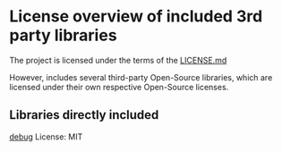 # License overview of included 3rd party libraries

The project is licensed under the terms of the [LICENSE.md](LICENSE.md)

However, includes several third-party Open-Source libraries, which are licensed under their own respective Open-Source licenses.

## Libraries directly included

[debug](https://github.com/debug-js/debug)
License: MIT
